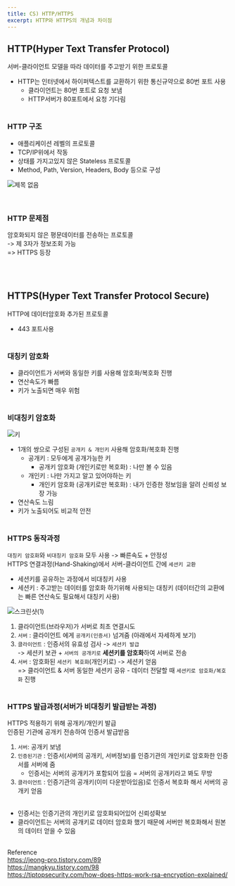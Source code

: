 ```yaml
---
title: CS) HTTP/HTTPS
excerpt: HTTP와 HTTPS의 개념과 차이점
---
```


## HTTP(Hyper Text Transfer Protocol)
서버-클라이언트 모델을 따라 데이터를 주고받기 위한 프로토콜  
- HTTP는 인터넷에서 하이퍼텍스트를 교환하기 위한 통신규약으로 80번 포트 사용  
  - 클라이언트는 80번 포트로 요청 보냄
  - HTTP서버가 80포트에서 요청 기다림 <br/><br/>

### HTTP 구조
- 애플리케이션 레벨의 프로토콜
- TCP/IP위에서 작동
- 상태를 가지고있지 않은 Stateless 프로토콜
- Method, Path, Version, Headers, Body 등으로 구성  

![제목 없음](https://user-images.githubusercontent.com/103614357/182641615-310df9ac-1d55-429c-98fb-9ec0b2fb3dae.png)  

<br/>

### HTTP 문제점
암호화되지 않은 평문데이터를 전송하는 프로토콜  
-> 제 3자가 정보조회 가능  
=> HTTPS 등장    

<br/><br/> 


## HTTPS(Hyper Text Transfer Protocol Secure)  
HTTP에 데이터암호화 추가된 프로토콜  
- 443 포트사용 <br/><br/>


### 대칭키 암호화
- 클라이언트가 서버와 동일한 키를 사용해 암호화/복호화 진행
- 연산속도가 빠름
- 키가 노출되면 매우 위험 <br/><br/>


### 비대칭키 암호화  

![키](https://user-images.githubusercontent.com/103614357/182792759-3f58e425-8675-4dc6-875e-6d8eef4dcb90.png)  


- 1개의 쌍으로 구성된 `공개키 & 개인키` 사용해 암호화/복호화 진행
  - 공개키 : 모두에게 공개가능한 키
    - 공개키 암호화 (개인키로만 복호화) : 나만 볼 수 있음
  - 개인키 : 나만 가지고 알고 있어야하는 키
    - 개인키 암호화 (공개키로만 복호화) : 내가 인증한 정보임을 알려 신뢰성 보장 가능
- 연산속도 느림
- 키가 노출되어도 비교적 안전 <br/><br/>


### HTTPS 동작과정
`대칭키 암호화`와 `비대칭키 암호화` 모두 사용 -> 빠른속도 + 안정성  
HTTPS 연결과정(Hand-Shaking)에서 서버-클라이언트 간에 `세션키 교환`   
- 세션키를 공유하는 과정에서 비대칭키 사용  
- 세션키 : 주고받는 데이터를 암호화 하기위해 사용되는 대칭키 (데이터간의 교환에는 빠른 연산속도 필요해서 대칭키 사용)  

![스크린샷(1)](https://user-images.githubusercontent.com/103614357/183015690-4c6fbb5b-047a-452d-a1b4-fa2e7ab5c56e.png)  



1. 클라이언트(브라우저)가 서버로 최초 연결시도
2. `서버` : 클라이언트 에게 `공개키(인증서)` 넘겨줌 (아래에서 자세하게 보기)  
3. `클라이언트` : 인증서의 유효성 검사 -> `세션키 발급`   
  -> 세션키 보관 + `서버의 공개키로` **세션키를 암호화**하여 서버로 전송  
4. `서버` : 암호화된 `세션키 복호화`(개인키로) -> 세션키 얻음   
=> 클라이언트 & 서버 동일한 세션키 공유 - 데이터 전달할 때 `세션키로 암호화/복호화` 진행 <br/><br/>

 
### HTTPS 발급과정(서버가 비대칭키 발급받는 과정)  
HTTPS 적용하기 위해 공개키/개인키 발급    
인증된 기관에 공개키 전송하여 인증서 발급받음  

1. `서버`: 공개키 보냄
2. `인증된기관` : 인증서(서버의 공개키, 서버정보)를 인증기관의 개인키로 암호화한 인증서를 서버에 줌
   - 인증서는 서버의 공개키가 포함되어 있음 = 서버의 공개키라고 봐도 무방
3. `클라이언트` : 인증기관의 공개키(이미 다운받아있음)로 인증서 복호화 해서 서버의 공개키 얻음 <br/><br/>

- 인증서는 인증기관의 개인키로 암호화되어있어 신뢰성확보  
- 클라이언트는 서버의 공개키로 데이터 암호화 했기 때문에 서버만 복호화해서 원본의 데이터 얻을 수 있음  <br/><br/>


Reference  
https://jeong-pro.tistory.com/89  
https://mangkyu.tistory.com/98  
https://tiptopsecurity.com/how-does-https-work-rsa-encryption-explained/  
